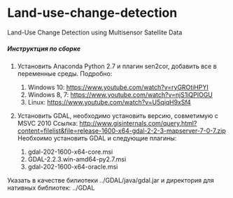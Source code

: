 # Land-use-change-detection
Land-Use Change Detection using Multisensor Satellite Data

##### Инструктция по сборке
1. Установить Anaconda Python 2.7 и плагин sen2cor, добавить все в переменные среды.
Подробно:
    1. Windows 10:      https://www.youtube.com/watch?v=ryGROtiHPYI
    2. Windows 8, 7:    https://www.youtube.com/watch?v=njS1iQPIOGU
    3. Linux:           https://www.youtube.com/watch?v=U5qiqH9xSf4

2. Установить GDAL, необходимо установить версию, совметимую с MSVC 2010
Ссылка: http://www.gisinternals.com/query.html?content=filelist&file=release-1600-x64-gdal-2-2-3-mapserver-7-0-7.zip
Необхоимо установить GDAL и следующие плагины:
    1. gdal-202-1600-x64-core.msi
    2. GDAL-2.2.3.win-amd64-py2.7.msi
    3. gdal-202-1600-x64-oracle.msi
    
Указать в качестве билиотеки ../GDAL/java/gdal.jar
и директория для нативных библиотек: ../GDAL
    